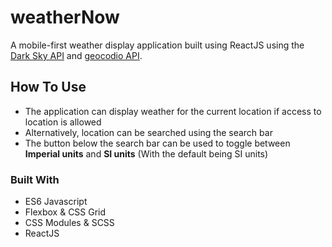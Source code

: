 # weatherNow

A mobile-first weather display application built using ReactJS using the [Dark Sky API](https://darksky.net/poweredby/) and [geocodio API](https://www.geocod.io/).

## How To Use

- The application can display weather for the current location if access to location is allowed
- Alternatively, location can be searched using the search bar
- The button below the search bar can be used to toggle between **Imperial units** and **SI units** (With the default being SI units)

### Built With

- ES6 Javascript
- Flexbox & CSS Grid
- CSS Modules & SCSS
- ReactJS
